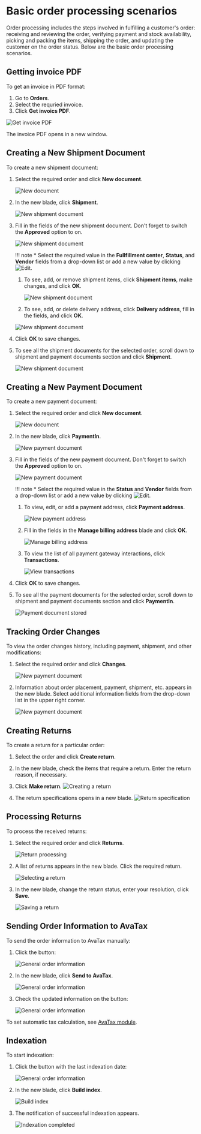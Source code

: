 # Basic order processing scenarios

Order processing includes the steps involved in fulfilling a customer's order: receiving and reviewing the order, verifying payment and stock availability, picking and packing the items, shipping the order, and updating the customer on the order status. Below are the basic order processing scenarios.

## Getting invoice PDF

To get an invoice in PDF format:

1. Go to **Orders**.
2. Select the requried invoice.
3. Click **Get invoics PDF**. 

![Get invoice PDF](media/get-invoice-pdf.png)

The invoice PDF opens in a new window.

## Creating a New Shipment Document

To create a new shipment document:

1. Select the required order and click **New document**.

    ![New document](media/new-document.png)

1. In the new blade, click **Shipment**.

    ![New shipment document](media/new-shipment-document.png)

1. Fill in the fields of the new shipment document. Don't forget to switch the **Approved** option to on.

    ![New shipment document](media/shipment-document-processing.png)

    !!! note
        * Select the required value in the **Fullfillment center**, **Status**, and **Vendor** fields from a drop-down list or add a new value by clicking ![Edit](media/pencil.png).
    
    1. To see, add, or remove shipment items, click **Shipment items**, make changes, and click **OK**.

        ![New shipment document](media/add-remove-items.png)
    
    1. To see, add, or delete delivery address, click **Delivery address**, fill in the fields, and click **OK**.

    ![New shipment document](media/delivery-address.png)

1. Click **OK** to save changes.

1. To see all the shipment documents for the selected order, scroll down to shipment and payment documents section and click **Shipment**.

    ![New shipment document](media/shipment-documents-stored.png)

## Creating a New Payment Document

To create a new payment document:

1. Select the required order and click **New document**.

    ![New document](media/new-document.png)

1. In the new blade, click **PaymentIn**.

    ![New payment document](media/new-payment-document.png)

1. Fill in the fields of the new payment document. Don't forget to switch the **Approved** option to on.

    ![New payment document](media/payment-document-processing.png)

    !!! note
        * Select the required value in the **Status** and **Vendor** fields from a drop-down list or add a new value by clicking ![Edit](media/pencil.png).    

    1. To view, edit, or add a payment address, click **Payment address**. 

        ![New payment address](media/new-payment-address.png)

    1. Fill in the fields in the **Manage billing address** blade and click **OK**.

        ![Manage billing address](media/manage-billing-address.png)

    1. To view the list of all payment gateway interactions, click **Transactions**.

        ![View transactions](media/transactions.png)

1. Click **OK** to save changes.

1. To see all the payment documents for the selected order, scroll down to shipment and payment documents section and click **PaymentIn**.

    ![Payment document stored](media/payment-document-stored.png)

## Tracking Order Changes

To view the order changes history, including payment, shipment, and other modifications:

1. Select the required order and click **Changes**.

    ![New payment document](media/order-history.png)

1. Information about order placement, payment, shipment, etc. appears in the new blade. Select additional information fields from the drop-down list in the upper right corner.

    ![New payment document](media/order-changes.png)

## Creating Returns

To create a return for a particular order:

1. Select the order and click **Create return**.
1. In the new blade, check the items that require a return. Enter the return reason, if necessary.
1. Click **Make return**.
![Creating a return](media/make-return-1.png)

1. The return specifications opens in a new blade.
![Return specification](media/make-return-2.png)

## Processing Returns

To process the received returns:

1. Select the required order and click **Returns**.

    ![Return processing](media/return-processing.png)

1. A list of returns appears in the new blade. Click the required return.

    ![Selecting a return](media/return-selecting.png)

1. In the new blade, change the return status, enter your resolution, click **Save**.

    ![Saving a return](media/return-saving.png)

## Sending Order Information to AvaTax

To send the order information to AvaTax manually:

1. Click the button:

    ![General order information](media/send-to-avalara.png)

1. In the new blade, click **Send to AvaTax**. 

    ![General order information](media/send-to-avalara1.png)

1. Check the updated information on the button:

    ![General order information](media/avatax.png)

To set automatic tax calculation, see [AvaTax module](../integrations/avalara/taxes-calculation.md). 

## Indexation

To start indexation:

1. Click the button with the last indexation date:

    ![General order information](media/avatax.png)

1. In the new blade, click **Build index**.

    ![Build index](media/new-indexation.png)

1. The notification of successful indexation appears.

    ![Indexation completed](media/indexation-completed.png)

